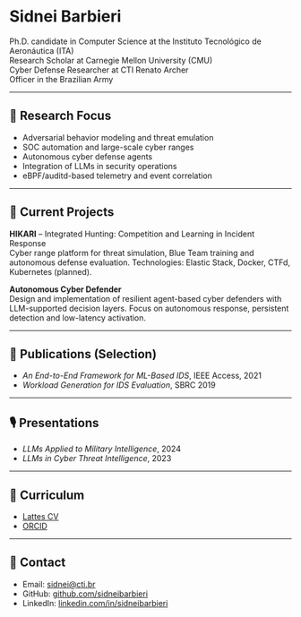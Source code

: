# Sidnei Barbieri

Ph.D. candidate in Computer Science at the Instituto Tecnológico de Aeronáutica (ITA)  
Research Scholar at Carnegie Mellon University (CMU)  
Cyber Defense Researcher at CTI Renato Archer  
Officer in the Brazilian Army

---

## 🧭 Research Focus

- Adversarial behavior modeling and threat emulation  
- SOC automation and large-scale cyber ranges  
- Autonomous cyber defense agents  
- Integration of LLMs in security operations  
- eBPF/auditd-based telemetry and event correlation

---

## 🧪 Current Projects

**HIKARI** – Integrated Hunting: Competition and Learning in Incident Response  
Cyber range platform for threat simulation, Blue Team training and autonomous defense evaluation. Technologies: Elastic Stack, Docker, CTFd, Kubernetes (planned).

**Autonomous Cyber Defender**  
Design and implementation of resilient agent-based cyber defenders with LLM-supported decision layers. Focus on autonomous response, persistent detection and low-latency activation.

---

## 📝 Publications (Selection)

- *An End-to-End Framework for ML-Based IDS*, IEEE Access, 2021  
- *Workload Generation for IDS Evaluation*, SBRC 2019  

---

## 🎙 Presentations

- *LLMs Applied to Military Intelligence*, 2024  
- *LLMs in Cyber Threat Intelligence*, 2023

---

## 📄 Curriculum

- [Lattes CV](http://lattes.cnpq.br/5930510403083120)  
- [ORCID](https://orcid.org/0000-0001-9090-9469)

---

## 🔗 Contact

- Email: sidnei@cti.br  
- GitHub: [github.com/sidneibarbieri](https://github.com/sidneibarbieri)  
- LinkedIn: [linkedin.com/in/sidneibarbieri](https://www.linkedin.com/feed/)
